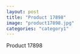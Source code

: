 ```yaml
---
layout: post
title: "Product 17898"
image: "product17898.jpg"
categories: "category1"
---
```

Product 17898
